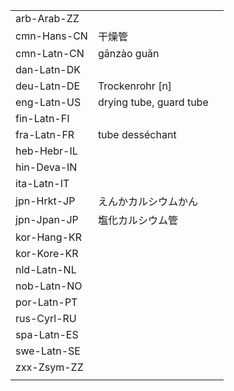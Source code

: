 | | | |
|-|-|-|
| arb-Arab-ZZ |  |  |
| cmn-Hans-CN | 干燥管 |  |
| cmn-Latn-CN | gānzào guǎn |  |
| dan-Latn-DK |  |  |
| deu-Latn-DE | Trockenrohr [n] |  |
| eng-Latn-US | drying tube, guard tube |  |
| fin-Latn-FI |  |  |
| fra-Latn-FR | tube desséchant |  |
| heb-Hebr-IL |  |  |
| hin-Deva-IN |  |  |
| ita-Latn-IT |  |  |
| jpn-Hrkt-JP | えんかカルシウムかん |  |
| jpn-Jpan-JP | 塩化カルシウム管 |  |
| kor-Hang-KR |  |  |
| kor-Kore-KR |  |  |
| nld-Latn-NL |  |  |
| nob-Latn-NO |  |  |
| por-Latn-PT |  |  |
| rus-Cyrl-RU |  |  |
| spa-Latn-ES |  |  |
| swe-Latn-SE |  |  |
| zxx-Zsym-ZZ |  |  |
|  |  |  |